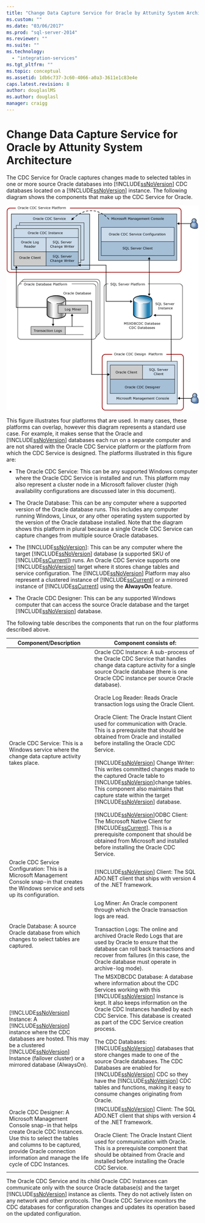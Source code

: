 ```yaml
---
title: "Change Data Capture Service for Oracle by Attunity System Architecture | Microsoft Docs"
ms.custom: ""
ms.date: "03/06/2017"
ms.prod: "sql-server-2014"
ms.reviewer: ""
ms.suite: ""
ms.technology: 
  - "integration-services"
ms.tgt_pltfrm: ""
ms.topic: conceptual
ms.assetid: 1db6c737-3c60-4066-a0a3-3611e1c83e4e
caps.latest.revision: 8
author: douglaslMS
ms.author: douglasl
manager: craigg
---
```

# Change Data Capture Service for Oracle by Attunity System Architecture
  The CDC Service for Oracle captures changes made to selected tables in one or more source Oracle databases into [!INCLUDE[ssNoVersion](../../../includes/ssnoversion-md.md)] CDC databases located on a [!INCLUDE[ssNoVersion](../../../includes/ssnoversion-md.md)] instance. The following diagram shows the components that make up the CDC Service for Oracle.  
  
 ![Service Architecture](../media/service-architecture.gif "Service Architecture")  
  
 This figure illustrates four platforms that are used. In many cases, these platforms can overlap, however this diagram represents a standard use case. For example, it makes sense that the Oracle and [!INCLUDE[ssNoVersion](../../../includes/ssnoversion-md.md)] databases each run on a separate computer and are not shared with the Oracle CDC Service platform or the platform from which the CDC Service is designed. The platforms illustrated in this figure are:  
  
-   The Oracle CDC Service: This can be any supported Windows computer where the Oracle CDC Service is installed and run. This platform may also represent a cluster node in a Microsoft failover cluster (high availability configurations are discussed later in this document).  
  
-   The Oracle Database: This can be any computer where a supported version of the Oracle database runs. This includes any computer running Windows, Linux, or any other operating system supported by the version of the Oracle database installed. Note that the diagram shows this platform in plural because a single Oracle CDC Service can capture changes from multiple source Oracle databases.  
  
-   The [!INCLUDE[ssNoVersion](../../../includes/ssnoversion-md.md)]: This can be any computer where the target [!INCLUDE[ssNoVersion](../../../includes/ssnoversion-md.md)] database (a supported SKU of [!INCLUDE[ssCurrent](../../../includes/sscurrent-md.md)]) runs. An Oracle CDC Service supports one [!INCLUDE[ssNoVersion](../../../includes/ssnoversion-md.md)] target where it stores change tables and service configuration. The [!INCLUDE[ssNoVersion](../../../includes/ssnoversion-md.md)] Platform may also represent a clustered instance of [!INCLUDE[ssCurrent](../../../includes/sscurrent-md.md)] or a mirrored instance of [!INCLUDE[ssCurrent](../../../includes/sscurrent-md.md)] using the **AlwaysOn** feature.  
  
-   The Oracle CDC Designer: This can be any supported Windows computer that can access the source Oracle database and the target [!INCLUDE[ssNoVersion](../../../includes/ssnoversion-md.md)] database.  
  
 The following table describes the components that run on the four platforms described above.  
  
|Component/Description|Component consists of:|  
|----------------------------|----------------------------|  
|Oracle CDC Service: This is a Windows service where the change data capture activity takes place.|Oracle CDC Instance: A sub-process of the Oracle CDC Service that handles change data capture activity for a single source Oracle database (there is one Oracle CDC instance per source Oracle database).<br /><br /> Oracle Log Reader: Reads Oracle transaction logs using the Oracle Client.<br /><br /> Oracle Client: The Oracle Instant Client used for communication with Oracle. This is a prerequisite that should be obtained from Oracle and installed before installing the Oracle CDC Service.<br /><br /> [!INCLUDE[ssNoVersion](../../../includes/ssnoversion-md.md)] Change Writer: This writes committed changes made to the captured Oracle table to [!INCLUDE[ssNoVersion](../../../includes/ssnoversion-md.md)]change tables. This component also maintains that capture state within the target [!INCLUDE[ssNoVersion](../../../includes/ssnoversion-md.md)] database.<br /><br /> [!INCLUDE[ssNoVersion](../../../includes/ssnoversion-md.md)]ODBC Client: The Microsoft Native Client for [!INCLUDE[ssCurrent](../../../includes/sscurrent-md.md)]. This is a prerequisite component that should be obtained from Microsoft and installed before installing the Oracle CDC Service.|  
|Oracle CDC Service Configuration: This is a Microsoft Management Console snap-in that creates the Windows service and sets up its configuration.|[!INCLUDE[ssNoVersion](../../../includes/ssnoversion-md.md)] Client: The SQL ADO.NET client that ships with version 4 of the .NET framework.|  
|Oracle Database: A source Oracle database from which changes to select tables are captured.|Log Miner: An Oracle component through which the Oracle transaction logs are read.<br /><br /> Transaction Logs: The online and archived Oracle Redo Logs that are used by Oracle to ensure that the database can roll back transactions and recover from failures (in this case, the Oracle database must operate in archive-log mode).|  
|[!INCLUDE[ssNoVersion](../../../includes/ssnoversion-md.md)] Instance: A [!INCLUDE[ssNoVersion](../../../includes/ssnoversion-md.md)] instance where the CDC databases are hosted. This may be a clustered [!INCLUDE[ssNoVersion](../../../includes/ssnoversion-md.md)] Instance (failover cluster) or a mirrored database (AlwaysOn).|The MSXDBCDC Database: A database where information about the CDC Services working with this [!INCLUDE[ssNoVersion](../../../includes/ssnoversion-md.md)] Instance is kept. It also keeps information on the Oracle CDC Instances handled by each CDC Service. This database is created as part of the CDC Service creation process.<br /><br /> The CDC Databases: [!INCLUDE[ssNoVersion](../../../includes/ssnoversion-md.md)] databases that store changes made to one of the source Oracle databases. The CDC Databases are enabled for [!INCLUDE[ssNoVersion](../../../includes/ssnoversion-md.md)] CDC so they have the [!INCLUDE[ssNoVersion](../../../includes/ssnoversion-md.md)] CDC tables and functions, making it easy to consume changes originating from Oracle.|  
|Oracle CDC Designer: A Microsoft Management Console snap-in that helps create Oracle CDC Instances. Use this to select the tables and columns to be captured, provide Oracle connection information and manage the life cycle of CDC Instances.|[!INCLUDE[ssNoVersion](../../../includes/ssnoversion-md.md)] Client: The SQL ADO.NET client that ships with version 4 of the .NET framework.<br /><br /> Oracle Client: The Oracle Instant Client used for communication with Oracle. This is a prerequisite component that should be obtained from Oracle and installed before installing the Oracle CDC Service.|  
  
 The Oracle CDC Service and its child Oracle CDC Instances can communicate only with the source Oracle database(s) and the target [!INCLUDE[ssNoVersion](../../../includes/ssnoversion-md.md)] instance as clients. They do not actively listen on any network and other protocols. The Oracle CDC Service monitors the CDC databases for configuration changes and updates its operation based on the updated configuration.  
  
  
